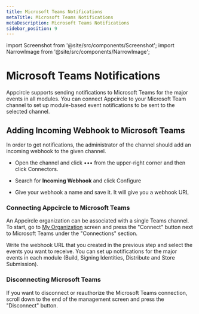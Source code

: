 ```yaml
---
title: Microsoft Teams Notifications
metaTitle: Microsoft Teams Notifications
metaDescription: Microsoft Teams Notifications
sidebar_position: 9
---
```


import Screenshot from '@site/src/components/Screenshot';
import NarrowImage from '@site/src/components/NarrowImage';

# Microsoft Teams Notifications

Appcircle supports sending notifications to Microsoft Teams for the major events in all modules. You can connect Appcircle to your Microsoft Team channel to set up module-based event notifications to be sent to the selected channel.

## Adding Incoming Webhook to Microsoft Teams

In order to get notifications, the administrator of the channel should add an incoming webhook to the given channel. 

- Open the channel and click ••• from the upper-right corner and then click Connectors.

<NarrowImage width="200" src="https://cdn.appcircle.io/docs/assets/msteams-configure1.png" />

- Search for **Incoming Webhook** and click Configure

<ExternalScreenshot url='https://cdn.appcircle.io/docs/assets/msteams-configure2.png' width='1592px' height='1558px' />

- Give your webhook a name and save it. It will give you a webhook URL

<ExternalScreenshot url='https://cdn.appcircle.io/docs/assets/msteams-configure3.png' width='1594px' height='1483px' />

### Connecting Appcircle to Microsoft Teams

An Appcircle organization can be associated with a single Teams channel. To start, go to [My Organization](./my-organization.md) screen and press the "Connect" button next to Microsoft Teams under the "Connections" section.

<Screenshot url='https://cdn.appcircle.io/docs/assets/integrations-teams.png' />

Write the webhook URL that you created in the previous step and select the events you want to receive. You can set up notifications for the major events in each module (Build, Signing Identities, Distribute and Store Submission).

<Screenshot url='https://cdn.appcircle.io/docs/assets/msteams-configure4.png' />


### Disconnecting Microsoft Teams

If you want to disconnect or reauthorize the Microsoft Teams connection, scroll down to the end of the management screen and press the "Disconnect" button.

<Screenshot url='https://cdn.appcircle.io/docs/assets/msteams-configure5.png' />
